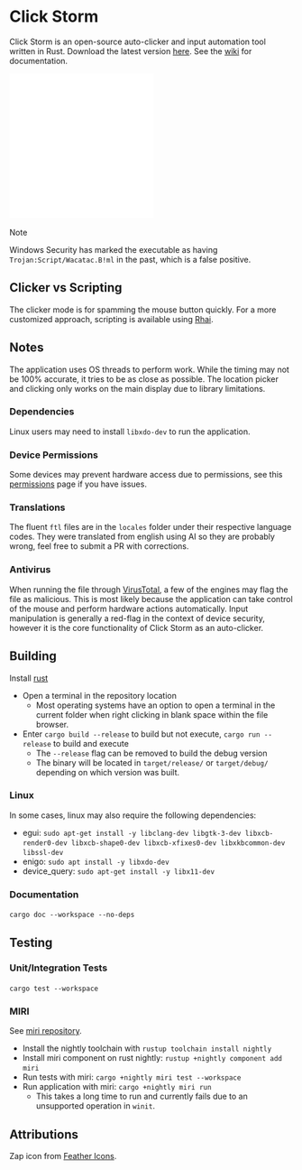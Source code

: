 # Click Storm

Click Storm is an open-source auto-clicker and input automation tool written in Rust. Download the latest version [here](https://github.com/iliags/click_storm/releases). See the [wiki](https://github.com/iliags/click_storm/wiki) for documentation.

![logo](./assets/icon-256.png)

> [!NOTE]
> Windows Security has marked the executable as having `Trojan:Script/Wacatac.B!ml` in the past, which is a false positive.

## Clicker vs Scripting

The clicker mode is for spamming the mouse button quickly. For a more customized approach, scripting is available using [Rhai](https://rhai.rs/book/language/).

## Notes

The application uses OS threads to perform work. While the timing may not be 100% accurate, it tries to be as close as possible. The location picker and clicking only works on the main display due to library limitations.

### Dependencies

Linux users may need to install `libxdo-dev` to run the application.

### Device Permissions

Some devices may prevent hardware access due to permissions, see this [permissions](https://github.com/enigo-rs/enigo/blob/main/Permissions.md) page if you have issues.

### Translations

The fluent `ftl` files are in the `locales` folder under their respective language codes. They were translated from english using AI so they are probably wrong, feel free to submit a PR with corrections.

### Antivirus

When running the file through [VirusTotal](https://www.virustotal.com/), a few of the engines may flag the file as malicious. This is most likely because the application can take control of the mouse and perform hardware actions automatically. Input manipulation is generally a red-flag in the context of device security, however it is the core functionality of Click Storm as an auto-clicker.

## Building

 Install [rust](https://www.rust-lang.org/tools/install)

- Open a terminal in the repository location
  - Most operating systems have an option to open a terminal in the current folder when right clicking in blank space within the file browser.
- Enter ```cargo build --release``` to build but not execute, ```cargo run --release``` to build and execute
  - The ```--release``` flag can be removed to build the debug version
  - The binary will be located in `target/release/` or `target/debug/` depending on which version was built.

### Linux

In some cases, linux may also require the following dependencies:

- egui: `sudo apt-get install -y libclang-dev libgtk-3-dev libxcb-render0-dev libxcb-shape0-dev libxcb-xfixes0-dev libxkbcommon-dev libssl-dev`
- enigo: `sudo apt install -y libxdo-dev`
- device_query: `sudo apt-get install -y libx11-dev`

### Documentation

```cargo doc --workspace --no-deps```

## Testing

### Unit/Integration Tests

```cargo test --workspace```

### MIRI

See [miri repository](https://github.com/rust-lang/miri).

- Install the nightly toolchain with ```rustup toolchain install nightly```
- Install miri component on rust nightly: ```rustup +nightly component add miri```
- Run tests with miri: ```cargo +nightly miri test --workspace```
- Run application with miri: ```cargo +nightly miri run```
  - This takes a long time to run and currently fails due to an unsupported operation in `winit`.

## Attributions

Zap icon from [Feather Icons](https://feathericons.com/).
